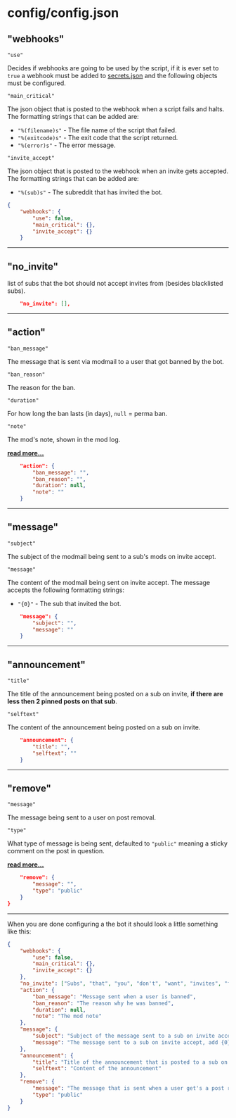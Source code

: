 # config/config.json

## "webhooks"

`"use"`

Decides if webhooks are going to be used by the script, if it is ever set to `true` a webhook must be added to [secrets.json](https://github.com/guiloj/HSpamSlayer/blob/master/doc/secrets.md) and the following objects must be configured.

`"main_critical"`

The json object that is posted to the webhook when a script fails and halts. The formatting strings that can be added are:

-   `"%(filename)s"` - The file name of the script that failed.
-   `"%(exitcode)s"` - The exit code that the script returned.
-   `"%(error)s"` - The error message.

`"invite_accept"`

The json object that is posted to the webhook when an invite gets accepted. The formatting strings that can be added are:

-   `"%(sub)s"` - The subreddit that has invited the bot.

```json
{
    "webhooks": {
        "use": false,
        "main_critical": {},
        "invite_accept": {}
    }
```

---

## "no_invite"

list of subs that the bot should not accept invites from (besides blacklisted subs).

```json
    "no_invite": [],
```

---

## "action"

`"ban_message"`

The message that is sent via modmail to a user that got banned by the bot.

`"ban_reason"`

The reason for the ban.

`"duration"`

For how long the ban lasts (in days), `null` = perma ban.

`"note"`

The mod's note, shown in the mod log.

**[read more...](https://www.reddit.com/dev/api/#POST_api_friend)**

```json
    "action": {
        "ban_message": "",
        "ban_reason": "",
        "duration": null,
        "note": ""
    }
```

---

## "message"

`"subject"`

The subject of the modmail being sent to a sub's mods on invite accept.

`"message"`

The content of the modmail being sent on invite accept. The message accepts the following formatting strings:

-   `"{0}"` - The sub that invited the bot.

```json
    "message": {
        "subject": "",
        "message": ""
    }
```

---

## "announcement"

`"title"`

The title of the announcement being posted on a sub on invite, **if there are less then 2 pinned posts on that sub**.

`"selftext"`

The content of the announcement being posted on a sub on invite.

```json
    "announcement": {
        "title": "",
        "selftext": ""
    }
```

---

## "remove"

`"message"`

The message being sent to a user on post removal.

`"type"`

What type of message is being sent, defaulted to `"public"` meaning a sticky comment on the post in question.

**[read more...](https://praw.readthedocs.io/en/stable/code_overview/other/submissionmoderation.html#praw.models.reddit.submission.SubmissionModeration.send_removal_message)**

```json
    "remove": {
        "message": "",
        "type": "public"
    }
}
```

---

When you are done configuring a the bot it should look a little something like this:

```json
{
    "webhooks": {
        "use": false,
        "main_critical": {},
        "invite_accept": {}
    },
    "no_invite": ["Subs", "that", "you", "don't", "want", "invites", "from"],
    "action": {
        "ban_message": "Message sent when a user is banned",
        "ban_reason": "The reason why he was banned",
        "duration": null,
        "note": "The mod note"
    },
    "message": {
        "subject": "Subject of the message sent to a sub on invite accept",
        "message": "The message sent to a sub on invite accept, add {0} where you want the name of the sub to be"
    },
    "announcement": {
        "title": "Title of the announcement that is posted to a sub on invite accept if there are slots available",
        "selftext": "Content of the announcement"
    },
    "remove": {
        "message": "The message that is sent when a user get's a post removed",
        "type": "public"
    }
}
```
